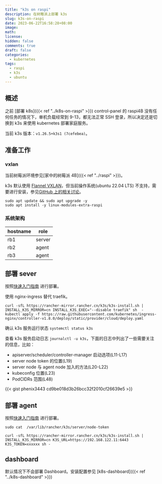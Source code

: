 ```yaml
---
title: "k3s on raspi"
description: 在树莓派上部署 k3s
slug: k3s-on-raspi
date: 2023-06-22T16:58:28+08:00
image:
math:
license:
hidden: false
comments: true
draft: false
categories:
  - kubernetes
tags:
  - raspi
  - k3s
  - ubuntu
---
```


## 概述

之前 [部署 k8s]({{< ref "../k8s-on-raspi" >}}) control-panel 的 raspi4B 没有任何任务的情况下，单机负载经常到 9-13，都无法正常 SSH 登录，所以决定还是切换到 k3s 来使用 kubernetes 部署家庭服务。

当前 k3s 版本：`v1.26.5+k3s1 (7cefebea)`。

## 准备工作

### vxlan

当前树莓派环境参见[家中的树莓派 4B]({{< ref "../raspi" >}})。

k3s 默认使用 [Flannel VXLAN](https://docs.k3s.io/zh/installation/requirements#%E7%BD%91%E7%BB%9C)，但当前操作系统(ubuntu 22.04 LTS) 不支持，需要进行安装，参见[GitHub 上的相关讨论](https://github.com/k3s-io/k3s/issues/4234)。

```shell
sudo apt update && sudo apt upgrade -y
sudo apt install -y linux-modules-extra-raspi
```

### 系统架构

| hostname | role   |
| -------- | ------ |
| rb1      | server |
| rb2      | agent  |
| rb3      | agent  |

## 部署 sever

按照[快速入门指南](https://docs.k3s.io/zh/quick-start) 进行部署。

使用 nginx-ingress 替代 traefik。

```shell
curl -sfL https://rancher-mirror.rancher.cn/k3s/k3s-install.sh | INSTALL_K3S_MIRROR=cn INSTALL_K3S_EXEC="--disable traefik" sh  -
kubectl apply -f https://raw.githubusercontent.com/kubernetes/ingress-nginx/controller-v1.8.0/deploy/static/provider/cloud/deploy.yaml
```

确认 k3s 服务运行状态 `systemctl status k3s`

查看 k3s 服务启动日志 `journalctl -u k3s`，下面的日志中列出了一些需要关注的信息，比如：

- apiserver/scheduler/controller-manager 启动选项(L11-L17)
- server node token 的位置(L19)
- server node 与 agent node 加入的方法(L20-L22)
- kubeconfig 位置(L23)
- PodCIDRs 范围(L48)

{{< gist phenix3443 cd9be018d3b26bcc32f2010cf26639e5 >}}

## 部署 agent

按照[快速入门指南](https://docs.k3s.io/zh/quick-start) 进行部署。

```shell
sudo cat  /var/lib/rancher/k3s/server/node-token

curl -sfL https://rancher-mirror.rancher.cn/k3s/k3s-install.sh | INSTALL_K3S_MIRROR=cn K3S_URL=https://192.168.122.11:6443 K3S_TOKEN=xxxxxx sh -
```

## dashboard

默认情况下不会部署 Dashboard。安装配置参见 [k8s-dashboard]({{< ref "../k8s-dashboard" >}})
